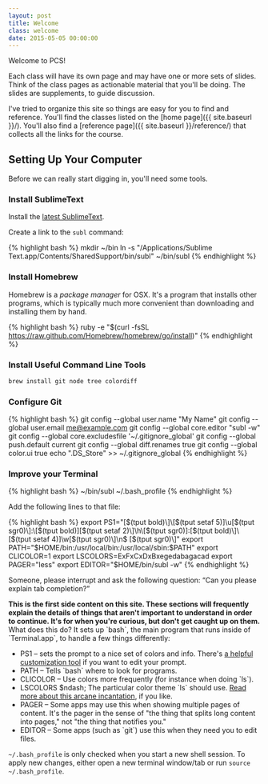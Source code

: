 ```yaml
---
layout: post
title: Welcome
class: welcome
date: 2015-05-05 00:00:00
---
```


Welcome to PCS!

Each class will have its own page and may have one or more sets of slides. Think of the class pages as actionable material that you'll be doing. The slides are supplements, to guide discussion.

I've tried to organize this site so things are easy for you to find and reference. You'll find the classes listed on the [home page]({{ site.baseurl }}/). You'll also find a [reference page]({{ site.baseurl }}/reference/) that collects all the links for the course.

## Setting Up Your Computer

Before we can really start digging in, you'll need some tools.

### Install SublimeText

Install the [latest SublimeText](http://www.sublimetext.com/3).

Create a link to the `subl` command:

{% highlight bash %}
mkdir ~/bin
ln -s "/Applications/Sublime Text.app/Contents/SharedSupport/bin/subl" ~/bin/subl
{% endhighlight %}

### Install Homebrew

Homebrew is a _package manager_ for OSX. It's a program that installs other programs, which is typically much more convenient than downloading and installing them by hand.

{% highlight bash %}
ruby -e "$(curl -fsSL https://raw.github.com/Homebrew/homebrew/go/install)"
{% endhighlight %}

### Install Useful Command Line Tools

```bash
brew install git node tree colordiff
```

### Configure Git

{% highlight bash %}
git config --global user.name "My Name"
git config --global user.email me@example.com
git config --global core.editor "subl -w"
git config --global core.excludesfile '~/.gitignore_global'
git config --global push.default current
git config --global diff.renames true
git config --global color.ui true
echo ".DS_Store" >> ~/.gitignore_global
{% endhighlight %}

### Improve your Terminal

{% highlight bash %}
~/bin/subl ~/.bash_profile
{% endhighlight %}

Add the following lines to that file:

{% highlight bash %}
export PS1="\[$(tput bold)\]\[$(tput setaf 5)\]\u\[$(tput sgr0)\]:\[$(tput bold)\]\[$(tput setaf 2)\]\h\[$(tput sgr0)\]:\[$(tput bold)\]\[$(tput setaf 4)\]\w\[$(tput sgr0)\]\n$ \[$(tput sgr0)\]"
export PATH="$HOME/bin:/usr/local/bin:/usr/local/sbin:$PATH"
export CLICOLOR=1
export LSCOLORS=ExFxCxDxBxegedabagacad
export PAGER="less"
export EDITOR="$HOME/bin/subl -w"
{% endhighlight %}

Someone, please interrupt and ask the following question:
<q>Can you please explain tab completion?</q>

<aside>
  <strong>
    This is the first side content on this site. These sections will frequently explain the details of things that
    aren't important to understand in order to continue. It's for when you're curious, but don't get caught up on
    them.
  </strong>
  What does this do? It sets up `bash`, the main program that runs inside of `Terminal.app`, to handle a few things differently:
  <ul>
    <li>PS1 &ndash; sets the prompt to a nice set of colors and info. There's <a href="https://www.kirsle.net/wizards/ps1.html">a helpful customization tool</a> if you want to edit your prompt.</li>
    <li>PATH &ndash; Tells `bash` where to look for programs.</li>
    <li>CLICOLOR &ndash; Use colors more frequently (for instance when doing `ls`).</li>
    <li>LSCOLORS $ndash; The particular color theme `ls` should use. <a href="http://www.norbauer.com/rails-consulting/notes/ls-colors-and-terminal-app.html">Read more about this arcane incantation</a>, if you like.</li>
    <li>PAGER &ndash; Some apps may use this when showing multiple pages of content. It's the pager in the sense of "the thing that splits long content into pages," not "the thing that notifies you."</li>
    <li>EDITOR &ndash; Some apps (such as `git`) use this when they need you to edit files.</li>
  </ul>

  `~/.bash_profile` is only checked when you start a new shell session. To apply new changes, either open a new terminal window/tab or run `source ~/.bash_profile`.
</aside>
